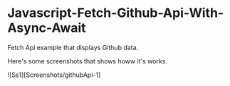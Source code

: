 # Javascript-Fetch-Github-Api-With-Async-Await
Fetch Api example that displays Github data.

Here's some screenshots that shows howw it's works.

![Ss1][Screenshots/githubApi-1]
